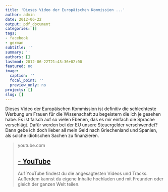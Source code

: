 ```yaml
---
title: 'Dieses Video der Europäischen Kommission ...'
author: admin
date: 2012-06-22
output: pdf_document
categories: []
tags:
- facebook
- german
subtitle: ''
summary: ''
authors: []
lastmod: 2012-06-22T21:43:36+02:00
featured: no
image:
  caption: ''
  focal_point: ''
  preview_only: no
projects: []
slug: []
---
```

Dieses Video der Europäischen Kommission ist definitiv die schlechteste Werbung um Frauen für die Wissenschaft zu begeistern die ich je gesehen habe. Es ist falsch auf so vielen Ebenen, das es mir einfach die Sprache verschlägt. Dafür werden bei der EU unsere Steuergelder verschwendet? Dann gebe ich doch lieber all mein Geld nach Griechenland und Spanien, als solche idiotischen Sachen zu finanzieren.
> youtube.com
> ## [ - YouTube](http://www.youtube.com/watch?v=oZtMmt5rC6g)
>
>Auf YouTube findest du die angesagtesten Videos und Tracks. Außerdem kannst du eigene Inhalte hochladen und mit Freunden oder gleich der ganzen Welt teilen.

